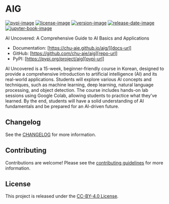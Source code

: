 # AIG

[![pypi-image]][pypi-url]
[![license-image]][license-url]
[![version-image]][release-url]
[![release-date-image]][release-url]
[![jupyter-book-image]][docs-url]

<!-- Links: -->
[pypi-image]: https://img.shields.io/pypi/v/aig
[license-image]: https://img.shields.io/github/license/chu-aie/aig
[license-url]: https://github.com/chu-aie/aig/blob/main/LICENSE
[version-image]: https://img.shields.io/github/v/release/chu-aie/aig?sort=semver
[release-date-image]: https://img.shields.io/github/release-date/chu-aie/aig
[release-url]: https://github.com/chu-aie/aig/releases
[jupyter-book-image]: https://jupyterbook.org/en/stable/_images/badge.svg

[repo-url]: https://github.com/chu-aie/aig
[pypi-url]: https://pypi.org/project/aig
[docs-url]: https://chu-aie.github.io/aig/
[changelog]: https://github.com/chu-aie/aig/blob/main/CHANGELOG.md
[contributing guidelines]: https://github.com/chu-aie/aig/blob/main/CONTRIBUTING.md
<!-- Links: -->

AI Uncovered: A Comprehensive Guide to AI Basics and Applications

- Documentation: [https://chu-aie.github.io/aig/][docs-url]
- GitHub: [https://github.com/chu-aie/aig][repo-url]
- PyPI: [https://pypi.org/project/aig][pypi-url]

AI Uncovered is a 15-week, beginner-friendly course in Korean, designed to provide a comprehensive introduction to artificial intelligence (AI) and its real-world applications. Students will explore various AI concepts and techniques, such as machine learning, deep learning, natural language processing, and object detection. The course includes hands-on lab sessions using Google Colab, allowing students to practice what they've learned. By the end, students will have a solid understanding of AI fundamentals and be prepared for an AI-driven future.

## Changelog

See the [CHANGELOG] for more information.

## Contributing

Contributions are welcome! Please see the [contributing guidelines] for more information.

## License

This project is released under the [CC-BY-4.0 License][license-url].
